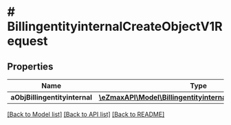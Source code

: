 # # BillingentityinternalCreateObjectV1Request

## Properties

Name | Type | Description | Notes
------------ | ------------- | ------------- | -------------
**aObjBillingentityinternal** | [**\eZmaxAPI\Model\BillingentityinternalRequestCompound[]**](BillingentityinternalRequestCompound.md) |  |

[[Back to Model list]](../../README.md#models) [[Back to API list]](../../README.md#endpoints) [[Back to README]](../../README.md)
